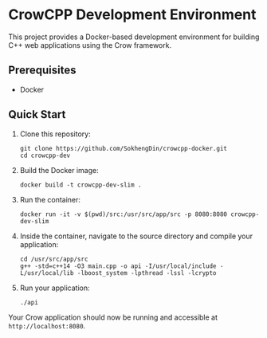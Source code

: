 # CrowCPP Development Environment

This project provides a Docker-based development environment for building C++ web applications using the Crow framework.

## Prerequisites

- Docker

## Quick Start

1. Clone this repository:
   ```
   git clone https://github.com/SokhengDin/crowcpp-docker.git
   cd crowcpp-dev
   ```

2. Build the Docker image:
   ```
   docker build -t crowcpp-dev-slim .
   ```

3. Run the container:
   ```
   docker run -it -v $(pwd)/src:/usr/src/app/src -p 8080:8080 crowcpp-dev-slim
   ```

4. Inside the container, navigate to the source directory and compile your application:
   ```
   cd /usr/src/app/src
   g++ -std=c++14 -O3 main.cpp -o api -I/usr/local/include -L/usr/local/lib -lboost_system -lpthread -lssl -lcrypto
   ```

5. Run your application:
   ```
   ./api
   ```

Your Crow application should now be running and accessible at `http://localhost:8080`.
